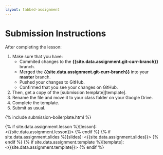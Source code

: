 ```yaml
---
layout: tabbed-assignment
---
```


# Submission Instructions

After completing the lesson:

1. Make sure that you have:
   - Commited changes to the **{{site.data.assignment.git-curr-branch}}** branch.
   - Merged the **{{site.data.assignment.git-curr-branch}}** into your **master** branch.
   - Pushed your changes to GitHub.
   - Confirmed that you see your changes on GitHub.
1. Then, get a copy of the [submission template][template].
1. Rename the file and move it to your class folder on your Google Drive.
1. Complete the template.
1. Submit as usual.

{% include submission-boilerplate.html %}

<!-- Don't edit links here, change them in _data/assignment.yml instead, -->

{% if site.data.assignment.lesson   %}[lesson]: <{{site.data.assignment.lesson}}>     {% endif %}
{% if site.data.assignment.slides   %}[slides]:   <{{site.data.assignment.slides}}>   {% endif %}
{% if site.data.assignment.template %}[template]: <{{site.data.assignment.template}}> {% endif %}
